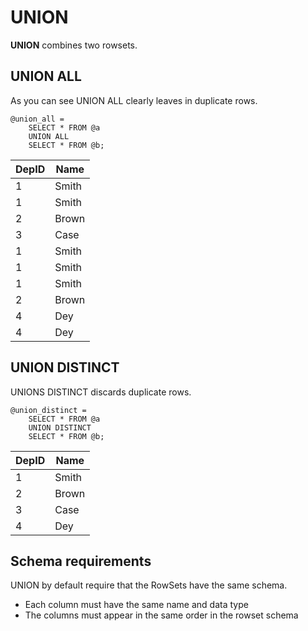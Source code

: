 # UNION

**UNION** combines two rowsets.

## UNION ALL

As you can see UNION ALL clearly leaves in duplicate rows.

```
@union_all = 
    SELECT * FROM @a
    UNION ALL
    SELECT * FROM @b;
```

| DepID | Name |
| --- | --- |
| 1 | Smith |
| 1 | Smith |
| 2 | Brown |
| 3 | Case |
| 1 | Smith |
| 1 | Smith |
| 1 | Smith |
| 2 | Brown |
| 4 | Dey |
| 4 | Dey |


## UNION DISTINCT

UNIONS DISTINCT discards duplicate rows.

```
@union_distinct =
    SELECT * FROM @a
    UNION DISTINCT
    SELECT * FROM @b;
```

| DepID | Name |
| --- | --- |
| 1 | Smith |
| 2 | Brown |
| 3 | Case |
| 4 | Dey |

## Schema requirements

UNION by default require that the RowSets have the same schema.

* Each column must have the same name and data type
* The columns must appear in the same order in the rowset schema

